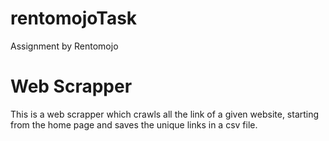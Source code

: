 # rentomojoTask
Assignment by Rentomojo


# Web Scrapper

This is a web scrapper which crawls all the link of a given website, starting from the home page and saves the unique links in a csv file.
